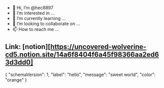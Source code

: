 - 👋 Hi, I’m @hec8897
- 👀 I’m interested in ...
- 🌱 I’m currently learning ...
- 💞️ I’m looking to collaborate on ...
- 📫 How to reach me ...



Link: [notion][https://uncovered-wolverine-cd5.notion.site/14a6f8404f6a45f98366aa2ed63d3dd0]
- 
{
  "schemaVersion": 1,
  "label": "hello",
  "message": "sweet world",
  "color": "orange"
}

<!---
hec8897/hec8897 is a ✨ special ✨ repository because its `README.md` (this file) appears on your GitHub profile.
You can click the Preview link to take a look at your changes.
--->

